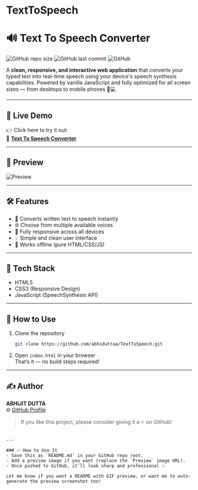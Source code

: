 # TextToSpeech

# 🔊 Text To Speech Converter

![GitHub repo size](https://img.shields.io/github/repo-size/abhiduttaa/TextToSpeech?color=blueviolet)
![GitHub last commit](https://img.shields.io/github/last-commit/abhiduttaa/TextToSpeech?color=teal)
![GitHub](https://img.shields.io/github/license/abhiduttaa/TextToSpeech?color=brightgreen)

A **clean, responsive, and interactive web application** that converts your typed text into real-time speech using your device's speech synthesis capabilities. Powered by vanilla JavaScript and fully optimized for all screen sizes — from desktops to mobile phones 📱💻.

---

## 🚀 Live Demo

👉 Click here to try it out:  
🔗 **[Text To Speech Converter](https://abhiduttaa.github.io/TextToSpeech/)**

---

## 📸 Preview

![Preview](https://user-images.githubusercontent.com/your-placeholder-image-url) <!-- Replace with actual image if available -->

---

## 🛠️ Features

- 🎤 Converts written text to speech instantly
- 🌐 Choose from multiple available voices
- 📱 Fully responsive across all devices
- 💡 Simple and clean user interface
- 🎯 Works offline (pure HTML/CSS/JS)

---

## 🧩 Tech Stack

- HTML5
- CSS3 (Responsive Design)
- JavaScript (SpeechSynthesis API)

---

## 📂 How to Use

1. Clone the repository  
   ```bash
   git clone https://github.com/abhiduttaa/TextToSpeech.git
   ```
2. Open `index.html` in your browser  
   That’s it — no build steps required!

---

## ✍️ Author

**ABHIJIT DUTTA**  
🌐 [GitHub Profile](https://github.com/abhiduttaa)



> If you like this project, please consider giving it a ⭐️ on GitHub!

```

---

### ✅ How to Use It
- Save this as `README.md` in your GitHub repo root.
- Add a preview image if you want (replace the `Preview` image URL).
- Once pushed to GitHub, it’ll look sharp and professional ✨

Let me know if you want a README with GIF preview, or want me to auto-generate the preview screenshot too!
